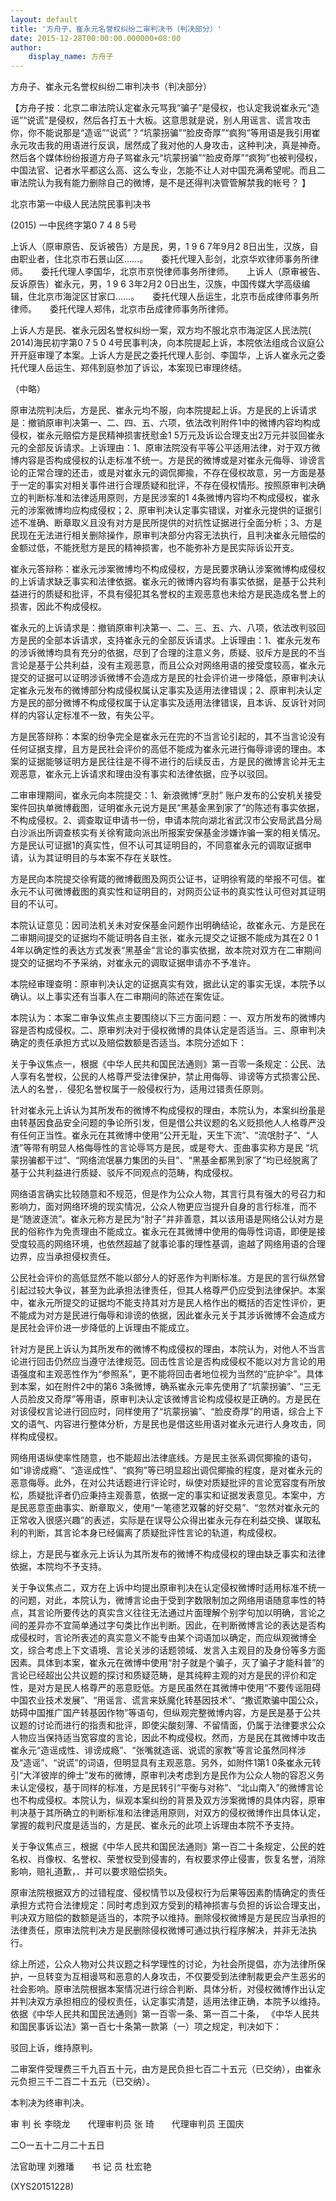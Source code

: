 ```yaml
---
layout: default
title: '方舟子、崔永元名誉权纠纷二审判决书（判决部分）'
date: 2015-12-28T00:00:00.000000+08:00
author:
    display_name: 方舟子
---
```


方舟子、崔永元名誉权纠纷二审判决书（判决部分）

【方舟子按：北京二审法院认定崔永元骂我“骗子”是侵权，也认定我说崔永元“造谣”“说谎”是侵权，然后各打五十大板。这意思就是说，别人用谣言、谎言攻击你，你不能说那是“造谣”“说谎”？“坑蒙拐骗”“脸皮奇厚”“疯狗“等用语是我引用崔永元攻击我的用语进行反讽，居然成了我对他的人身攻击，这种判决，真是神奇。然后各个媒体纷纷报道方舟子骂崔永元“坑蒙拐骗”“脸皮奇厚”“疯狗”也被判侵权，中国法官、记者水平都这么高、这么专业，怎能不让人对中国充满希望呢。而且二审法院认为我有能力删除自己的微博，是不是还得判决管管解禁我的帐号？ 】

北京市第一中级人民法院民事判决书

(2015) 一中民终字第0 7 4 8 5号

上诉人（原审原告、反诉被告）方是民，男，1 9 6 7年9月2 8日出生，汉族，自由职业者，住北京市石景山区……。　　委托代理入彭剑，北京华欢律师事务所律师。　　委托代理人李国华，北京市京悦律师事务所律师。　　上诉人（原审被告、反诉原告）崔永元，男，1 9 6 3年2月2 0日出生，汉族，中国传媒大学高级编辑，住北京市海淀区甘家口……。　　委托代理人岳运生，北京市岳成律师事务所律师。　　委托代理人郑伟，北京市岳成律师事务所律师。

上诉人方是民、崔永元因名誉权纠纷一案，双方均不服北京市海淀区人民法院( 2014)海民初字第0 7 5 0 4号民事判决，向本院提起上诉，本院依法组成合议庭公开开庭审理了本案。上诉人方是民之委托代理人彭剑、李国华，上诉人崔永元之委托代理人岳运生、郑伟到庭参加了诉讼，本案现已审理终结。

（中略）

原审法院判决后，方是民、崔永元均不服，向本院提起上诉。方是民的上诉请求是：撤销原审判决第一、二、四、五、六项，依法改判附件1中的微博内容均构成侵权，崔永元赔偿方是民精神损害抚慰金1 5万元及诉讼合理支出2万元并驳回崔永元的全部反诉请求。上诉理由：1、原审法院没有平等公平适用法律，对于双方微博内容是否构成侵权的认走标准不统一。方是民的微博或是对崔永元侮辱、诽谤言论的正常合理的还击，或是对崔永元的调侃揶揄，不存在侵权故意，另一方面是基于一定的事实对相关事件进行合理质疑和批评，不存在侵权情形。按照原审判决确立的判断标准和法律适用原则，方是民涉案的1 4条微博内容均不构成侵权，崔永元的涉案微博均应构成侵权；2、原审判决认定事实错误，对崔永元提供的证据引述不准确、断章取义且没有对方是民所提供的对抗性证据进行全面分析；3、方是民现在无法进行相关删除操作，原审判决部分内容无法执行，且判决崔永元赔偿的金额过低，不能抚慰方是民的精神损害，也不能弥补方是民实际诉讼开支。

崔永元答辩称：崔永元涉案微博均不构成侵权，方是民要求确认涉案微博构成侵权的上诉请求缺乏事实和法律依据。崔永元的微博内容均有事实依据，是基于公共利益进行的质疑和批评，不具有侵犯其名誉权的主观恶意也未给方是民造成名誉上的损害，因此不构成侵权。

崔永元的上诉请求是：撤销原审判决第一、二、三、五、六、八项，依法改判驳回方是民的全部本诉请求，支持崔永元的全部反诉请求。上诉理由：1、崔永元发布的涉诉微博均具有充分的依据，尽到了合理的注意义务，质疑、驳斥方是民的不当言论是基于公共利益，没有主观恶意，而且公众对网络用语的接受度较高，崔永元提交的证据可以证明涉诉微博不会造成方是民的社会评价进一步降低，原审判决认定崔永元发布的微博部分构成侵权属认定事实及适用法律错误；2、原审判决认定方是民的部分微博不构成侵权属于认定事实及适用法律错误，且本诉、反诉针对同样的内容认定标准不一致，有失公平。

方是民答辩称：本案的纷争完全是崔永元在完的不当言论引起的，其不当言论没有任何证据支撑，且方是民社会评价的高低不能成为崔永元进行侮辱诽谤的理由。本案的证据能够证明方是民往往是不得不进行的后续反击，方是民的微博言论并无主观恶意，崔永元上诉请求和理由没有事实和法律依据，应予以驳回。

二审审理期间，崔永元向本院提交：1、新浪微博“烹肘” 账户发布的公安机关接受案件回执单微博截图，证明崔永元说方是民“黑基金黑到家了”的陈述有事实依据，不构成侵权。2、调查取证申请书一份，申请本院向湖北省武汉市公安局武昌分局白沙派出所调查核实有关徐宥箴向派出所报案安保基金涉嫌诈骗一案的相关情况。方是民认可证据1的真实性，但不认可其证明目的，不同意崔永元的调取证据申请，认为其证明目的与本案不存在关联性。

方是民向本院提交徐宥箴的微博截图及网页公证书，证明徐宥箴的举报不可信。崔永元不认可微博截图的真实性和证明目的，对网页公证书的真实性认可但对其证明目的不认可。

本院认证意见：因司法机关未对安保基金问题作出明确结论，故崔永元、方是民在二审期间提交的证据均不能证明各自主张，崔永元提交之证据不能成为其在2 0 1 4年以确定性的表达方式发表“黑基金”言论的事实依据，故本院对双方在二审期间提交的证据均不予采纳，对崔永元的调取证据申请亦不予准许。

本院经审理查明：原审判决认定的证据真实有效，据此认定的事实无误，本院予以确认。以上事实还有当事人在二审期间的陈述在案佐证。

本院认为：本案二审争议焦点主要围绕以下三方面问题：一、双方所发布的微博内容是否构成侵权。二、原审刿决对于侵权微博的具体认定是否适当。三、原审判决确定的责任承担方式以及赔偿数额是否适当。本院分述如下：

关于争议焦点一，根据《中华人民共和国民法通则》第一百零一条规定：公民、法人享有名誉权，公民的人格尊严受法律保护，禁止用侮辱、诽谤等方式损害公民、法人的名誉，．侵犯名誉权属于一般侵权行为，适用过错责任原则。

针对崔永元上诉认为其所发布的微博不构成侵权的理由，本院认为，本案纠纷虽是由转基因食品安全问题的争论所引发，但是借公共议题的名义贬损他人人格尊严没有任何正当性。崔永元在其微博中使用“公开无耻，天生下流”、“流氓肘子”、“人渣”等带有明显人格侮辱性的言论辱骂方是民，或是夸大、歪曲事实称方是民  “坑蒙拐骗都干过”、“网络流氓暴力集团的头目”、“黑基金都黑到家了”均已经脱离了基于公共利益进行质疑、驳斥不同观点的范畴，构成侵权。

网络语言确实比较随意和不规范，但是作为公众人物，其言行具有强大的号召力和影响力，面对网络环境的现实情况，公众人物更应当提升自身的言行标准，而不是“随波逐流”。崔永元称方是民为“肘子”并非善意，其以该用语是网络公认对方是民的俗称作为免责理由不能成立。崔永元在其微博中使用的侮辱性词语，即便是接受度较高的网络环境，也依然超越了就事论事的理性基调，逾越了网络用语的合理边界，应当承担侵权责任。

公民社会评价的高低显然不能以部分人的好恶作为判断标准。方是民的言行纵然曾引起过较大争议，甚至为此承担法律责任，但其人格尊严仍应受到法律保护。本案中，崔永元所提交的证据均不能支持其对方是民人格作出的概括的否定性评价，更不能成为对方是民进行侮辱和诽谤的依据，因此崔永元关于其涉诉微博不会造成方是民社会评价进一步降低的上诉理由不能成立。

针对方是民上诉认为其所发布的微博不构成侵权的理由，本院认为，对他人不当言论进行回击仍然应当遵守法律规范。回击性言论是否构成侵权不能以对方言论的用语强度和主观恶性作为“参照系”，更不能将回击者地位视为当然的“庇护伞”。具体到本案，如在附件2中的第6 3条微博，确系崔永元率先使用了“坑蒙拐骗”、“三无人员脸皮又奇厚”等用语，原审判决认定该微博言论构成侵权是正确的。方是民在对该侵权言论进行回应时，同样使用了“坑蒙拐骗”、“脸皮奇厚”的用语，综合上下文的语气、内容进行整体分析，方是民也是借这些用语对崔永元进行人身攻击，同样构成侵权。

网络用语纵使率性随意，也不能超出法律底线。方是民主张系调侃揶揄的语句，如“诽谤成瘾”、“造谣成性”、“疯狗”等已明显超出调侃揶揄的程度，是对崔永元的恶意侮辱。此外，在对公共话题进行评论时，纵使对质疑批评的言论宽容度有所放松，质疑批评者仍应秉持主观善意，依据一定的事实和证据发表意见。本案中，方是民恶意歪曲事实、断章取义，使用“一笔德艺双馨的好交易”、“忽然对崔永元的正常收入很感兴趣”的表述，实际是在误导公众得出崔永元存在利益交换、谋取私利的判断，其言论本身已经偏离了质疑批评性言论的轨道，构成侵权。

综上，方是民与崔永元上诉认为其所发布的微博不构成侵权的理由缺乏事实和法律依据，本院均不予支持。

关于争议焦点二，双方在上诉中均提出原审判决在认定侵权微博时适用标准不统一的问题，对此，本院认为，微博言论由于受到字数限制加之网络用语随意率性的特点，其言论所要传达的真实含义往往无法通过片面理解个别字句加以明确，言论之间的差异亦不宜简单通过字句类比作出判断。因此，在判断微博言论的表达是否构成侵权时，言论所表述的真实意义不能专由某个词语加以确定，而应纵观微博全文，综合考虑上下文语境、言论关涉的话题领域、发言入主观目的及身份等多方面因素。具体到本案，崔永元在微博中使用“肘子就是个骗子，灭了骗子才能科普”的言论已经超出公共议题的探讨和质疑范畴，是其纯粹主观的对方是民的评价和定性，是对方是民人格尊严的恶意贬低。方是民虽然在其微博中使用“不要传谣阻碍中国农业技术发展”、“用谣言、谎言来妖魔化转基因技术”、“撒谎欺骗中国公众，妨碍中国推广国产转基因作物”等语句，但纵观完整微博内容，方是民是基于公共议题的讨论而进行的指责和批评，即使尖酸刻薄、不留情面，仍属于法律要求公众人物应当保持适当宽容度的言论，因此不构成侵权。然而，方是民在其微博中攻击崔永元“造谣成性、诽谤成瘾”、“张嘴就造谣、说谎的家教”等言论虽然同样涉及“造谣”、“说谎”的词语，但明显具有主观恶意。另外，如附件1第1 0条崔永元转引“大洋彼岸的绅士”发布的微博，原审判决考虑到方是民作为公众人物的容忍义务未认定侵权，基于同样的标准，方是民转引“平衡与对称”、“北山南入”的微博言论也不构成侵权。本院认为，纵观本案纠纷的背景及双方涉案微博的具体内容，原审判决基于其所确立的判断标准和法律适用原则，对双方的侵权微博作出具体认定，掌握的裁判尺度是适当的，方是民、崔永元的此项上诉理由本院不予支持。

关于争议焦点三，根据《中华人民共和国民法通则》第一百二十条规定，公民的姓名权、肖像权、名誉权、荣誉权受到侵害的，有权要求停止侵害，恢复名誉，消除影响，赔礼道歉，．并可以要求赔偿损失。

原审法院根据双方的过错程度、侵权情节以及侵权行为后果等因素酌情确定的责任承担方式符合法律规定：同时考虑到双方受到的精神损害与负担的诉讼合理支出，判决双方赔偿的数额是适当的，本院予以维持。删除侵权微博是方是民应当承担的法律责任，原审法院判决方是民删除侵权微博可通过执行程序解决，并非无法执行。

综上所述，公众人物对公共议题之科学理性的讨论，为社会所提倡，亦为法律所保护，一旦转变为互相谩骂和恶意的人身攻击，不仅要受到法律制裁更会产生恶劣的社会影响。原审法院根据本案情况进行综合判断、具体分析，对侵权微博作出认定并判决双方承担相应的侵权责任，认定事实清楚，适用法律正确，本院予以维持。依据《中华人民共和国民法通则》第一百零一条、第一百二十条，  《中华人民共和国民事诉讼法》第一百七十条第一款第（一）项之规定，判决如下：

驳回上诉，维持原判。

二审案件受理费三千九百五十元，由方是民负担七百二十五元（已交纳），由崔永元负担三千二百二十五元（已交纳）。

本判决为终审判决。

审  判  长  李晓龙　　代理审判员  张  琦　　代理审判员  王国庆

二O一五十二月二十五日

法官助理  刘雅璠　　书 记 员  杜宏艳

(XYS20151228)

